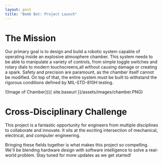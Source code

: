 ```yaml
---
layout: post
title: "Bomb Bot: Project Launch"
---
```


# The Mission

Our primary goal is to design and build a robotic system capable of operating inside an explosive atmosphere chamber. This system needs to be able to manipulate a variety of controls, from simple toggle switches and rotary dials to modern touchscreens,all without causing damage or creating a spark. Safety and precision are paramount, as the chamber itself cannot be modified. On top of that, the entire system must be built to withstand the rigorous conditions defined by MIL-STD-810H testing.

![Image of Chamber]({{  site.baseurl  }}/assets/images/chamber.PNG)

# Cross-Disciplinary Challenge

This project is a fantastic opportunity for engineers from multiple disciplines to collaborate and innovate. It sits at the exciting intersection of mechanical, electrical, and computer engineering.

Bringing these fields together is what makes this project so compelling. We'll be blending hardware design with software intelligence to solve a real-world problem. Stay tuned for more updates as we get started!